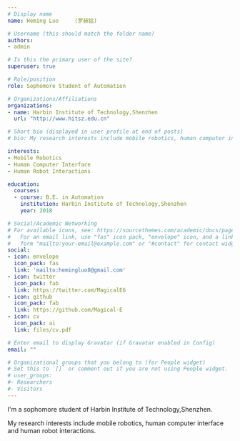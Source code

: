 ```yaml
---
# Display name
name: Heming Luo     (罗赫铭)

# Username (this should match the folder name)
authors:
- admin

# Is this the primary user of the site?
superuser: true

# Role/position
role: Sophomore Student of Automation

# Organizations/Affiliations
organizations:
- name: Harbin Institute of Technology,Shenzhen
  url: "http://www.hitsz.edu.cn"

# Short bio (displayed in user profile at end of posts)
# bio: My research interests include mobile robotics, human computer interface   # and human robot interactions.

interests:
- Mobile Robotics
- Human Computer Interface
- Human Robot Interactions

education:
  courses:
  - course: B.E. in Automation
    institution: Harbin Institute of Technology,Shenzhen
    year: 2018

# Social/Academic Networking
# For available icons, see: https://sourcethemes.com/academic/docs/page-builder/#icons
#   For an email link, use "fas" icon pack, "envelope" icon, and a link in the
#   form "mailto:your-email@example.com" or "#contact" for contact widget.
social:
- icon: envelope
  icon_pack: fas
  link: 'mailto:hemingluo8@gmail.com' 
- icon: twitter
  icon_pack: fab
  link: https://twitter.com/MagicalE6
- icon: github
  icon_pack: fab
  link: https://github.com/Magical-E
- icon: cv
  icon_pack: ai
  link: files/cv.pdf

# Enter email to display Gravatar (if Gravatar enabled in Config)
email: ""

# Organizational groups that you belong to (for People widget)
# Set this to `[]` or comment out if you are not using People widget.
# user_groups:
#- Researchers
#- Visitors
---
```


I'm a sophomore student of Harbin Institute of Technology,Shenzhen. 

My research interests include mobile robotics, human computer interface and human robot interactions.